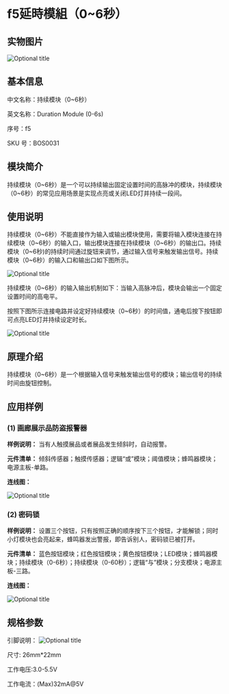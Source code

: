 # f5延時模組（0~6秒）

## 实物图片

![Optional title](.gitbook/assets/boson-chi-xu-mo-kuai-06-miao-shi-wu-tu.jpg)

## 基本信息

中文名称：持续模块（0~6秒）

英文名称：Duration Module \(0-6s\)

序号：f5

SKU 号：BOS0031

## 模块简介

持续模块（0~6秒）是一个可以持续输出固定设置时间的高脉冲的模块，持续模块（0~6秒）的常见应用场景是实现点亮或关闭LED灯并持续一段间。

## 使用说明

持续模块（0~6秒）不能直接作为输入或输出模块使用，需要将输入模块连接在持续模块（0~6秒）的输入口，输出模块连接在持续模块（0~6秒）的输出口。持续模块（0~6秒\)的持续时间通过旋钮来调节，通过输入信号来触发输出信号。持续模块（0~6秒）的输入口和输出口如下图所示。

![Optional title](.gitbook/assets/boson-chi-xu-mo-kuai-06-miao-shi-yong-shuo-ming-1.png)

持续模块（0~6秒）的输入输出机制如下：当输入高脉冲后，模块会输出一个固定设置时间的高电平。

按照下图所示连接电路并设定好持续模块（0~6秒）的时间值，通电后按下按钮即可点亮LED灯并持续设定时长。

![Optional title](.gitbook/assets/boson-chi-xu-mo-kuai-06-miao-shi-yong-shuo-ming-2.png)

## 原理介绍

持续模块（0~6秒）是一个根据输入信号来触发输出信号的模块；输出信号的持续时间由旋钮控制。

## 应用样例

### **\(1\) 画廊展示品防盗报警器**

**样例说明：** 当有人触摸展品或者展品发生倾斜时，自动报警。

**元件清单：** 倾斜传感器；触摸传感器；逻辑“或”模块；阈值模块；蜂鸣器模块；电源主板-单路。

**连线图：**

![Optional title](.gitbook/assets/boson-chi-xu-mo-kuai-06-miao-hua-lang-zhan-shi-pin-fang-dao-bao-jing-qi-lian-xian-tu.png)

### **\(2\) 密码锁**

**样例说明：** 设置三个按钮，只有按照正确的顺序按下三个按钮，才能解锁；同时小灯模块也会亮起来，蜂鸣器发出警报，即告诉别人，密码锁已被打开。

**元件清单：** 蓝色按钮模块；红色按钮模块；黄色按钮模块；LED模块；蜂鸣器模块；持续模块（0-6秒）；持续模块（0-60秒）；逻辑“与”模块；分支模块；电源主板-三路。

**连线图：**

![Optional title](.gitbook/assets/boson-chi-xu-mo-kuai-06-miao-mi-ma-suo-lian-xian-tu.png)

## 规格参数

引脚说明： ![Optional title](.gitbook/assets/boson-chi-xu-mo-kuai-06-miao-yin-jiao-shuo-ming.png)

尺寸: 26mm\*22mm

工作电压:3.0-5.5V

工作电流：\(Max\)32mA@5V

